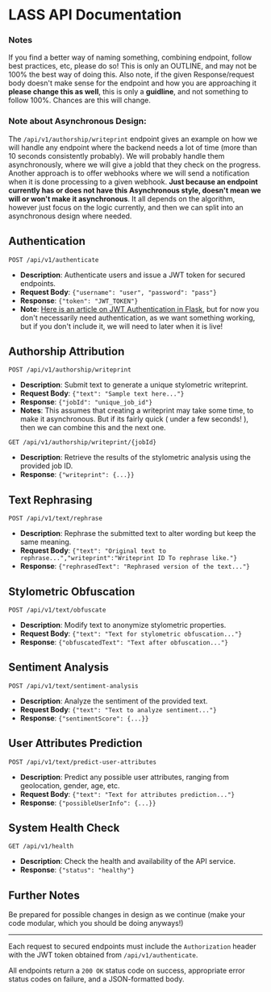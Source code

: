 # LASS API Documentation
### Notes
If you find a better way of naming something, combining endpoint, follow best practices, etc, please do so! This is only an OUTLINE, and may not be 100% the best way of doing this. Also note, if the given Response/request body doesn't make sense for the endpoint and how you are approaching it __please change this as well__, this is only a __guidline__, and not something to follow 100%. Chances are this will change.

### Note about Asynchronous Design:
The `/api/v1/authorship/writeprint` endpoint gives an example on how we will handle any endpoint where the backend needs a lot of time (more than 10 seconds consistently probably). We will probably handle them asynchronously, where we will give a jobId that they check on the progress. Another approach is to offer webhooks where we will send a notification when it is done processing to a given webhook. **Just because an endpoint currently has or does not have this Asynchronous style, doesn't mean we will or won't make it asynchronous**. It all depends on the algorithm, however just focus on the logic currently, and then we can split into an asynchronous design where needed.

## Authentication

`POST /api/v1/authenticate`
- **Description**: Authenticate users and issue a JWT token for secured endpoints.
- **Request Body**: `{"username": "user", "password": "pass"}`
- **Response**: `{"token": "JWT_TOKEN"}`
- **Note**: [Here is an article on JWT Authentication in Flask](https://www.loginradius.com/blog/engineering/guest-post/securing-flask-api-with-jwt/), but for now you don't necessarily need authentication, as we want something working, but if you don't include it, we will need to later when it is live! 

## Authorship Attribution

`POST /api/v1/authorship/writeprint`
- **Description**: Submit text to generate a unique stylometric writeprint.
- **Request Body**: `{"text": "Sample text here..."}`
- **Response**: `{"jobId": "unique_job_id"}`
- **Notes**: This assumes that creating a writeprint may take some time, to make it asynchronous. But if its fairly quick ( under a few seconds! ), then we can combine this and the next one.

`GET /api/v1/authorship/writeprint/{jobId}`
- **Description**: Retrieve the results of the stylometric analysis using the provided job ID.
- **Response**: `{"writeprint": {...}}`

## Text Rephrasing

`POST /api/v1/text/rephrase`
- **Description**: Rephrase the submitted text to alter wording but keep the same meaning.
- **Request Body**: `{"text": "Original text to rephrase...","writeprint":"Writeprint ID To rephrase like."}`
- **Response**: `{"rephrasedText": "Rephrased version of the text..."}`

## Stylometric Obfuscation

`POST /api/v1/text/obfuscate`
- **Description**: Modify text to anonymize stylometric properties.
- **Request Body**: `{"text": "Text for stylometric obfuscation..."}`
- **Response**: `{"obfuscatedText": "Text after obfuscation..."}`

## Sentiment Analysis

`POST /api/v1/text/sentiment-analysis`
- **Description**: Analyze the sentiment of the provided text.
- **Request Body**: `{"text": "Text to analyze sentiment..."}`
- **Response**: `{"sentimentScore": {...}}`

## User Attributes Prediction

`POST /api/v1/text/predict-user-attributes`
- **Description**: Predict any possible user attributes, ranging from geolocation, gender, age, etc.
- **Request Body**: `{"text": "Text for attributes prediction..."}`
- **Response**: `{"possibleUserInfo": {...}}`

## System Health Check

`GET /api/v1/health`
- **Description**: Check the health and availability of the API service.
- **Response**: `{"status": "healthy"}`

## Further Notes
Be prepared for possible changes in design as we continue (make your code modular, which you should be doing anyways!)

---

Each request to secured endpoints must include the `Authorization` header with the JWT token obtained from `/api/v1/authenticate`.

All endpoints return a `200 OK` status code on success, appropriate error status codes on failure, and a JSON-formatted body.